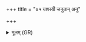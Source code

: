 +++
title = "०५ यशस्वी जनुताम् अनु"

+++
<details><summary>मूलम् (GR)</summary>

+++(not found in PSK; see Kajihara 2011, 48)+++यशस्वी जनुताम् अनु चराणि स्वाहा ॥
</details>